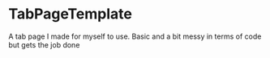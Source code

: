 # TabPageTemplate
A tab page I made for myself to use. Basic and a bit messy in terms of code but gets the job done
